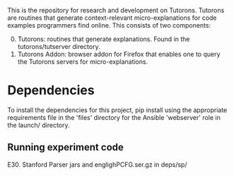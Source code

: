 This is the repository for research and development on Tutorons.
Tutorons are routines that generate context-relevant micro-explanations
for code examples programmers find online.  This consists of two
components:

0. Tutorons: routines that generate explanations.  Found in the 
tutorons/tutserver directory.
0. Tutorons Addon: browser addon for Firefox that enables one to query the
Tutorons servers for micro-explanations.

# Dependencies
To install the dependencies for this project, pip install using the
appropriate requirements file in the 'files' directory for the
Ansible 'webserver' role in the launch/ directory.

## Running experiment code
E30.  Stanford Parser jars and englighPCFG.ser.gz in deps/sp/
